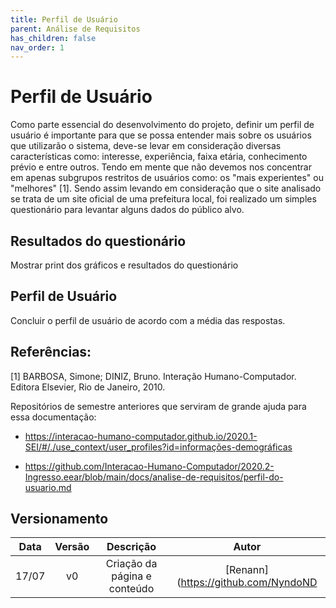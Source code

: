 ```yaml
---
title: Perfil de Usuário
parent: Análise de Requisitos
has_children: false
nav_order: 1
---
```


# Perfil de Usuário 

Como parte essencial do desenvolvimento do projeto, definir um perfil de usuário é importante para que se possa entender mais sobre os usuários que utilizarão o sistema, deve-se levar em consideração diversas características como: interesse, experiência, faixa etária, conhecimento prévio e entre outros. 
Tendo em mente que não devemos nos concentrar em apenas subgrupos restritos de usuários como: os "mais experientes" ou "melhores" [1]. Sendo assim levando em consideração que o site analisado se trata de um site oficial de uma prefeitura local, foi realizado um simples questionário para levantar alguns dados do público alvo.

## Resultados do questionário

Mostrar print dos gráficos e resultados do questionário

## Perfil de Usuário

Concluir o perfil de usuário de acordo com a média das respostas.

## Referências:

[1] BARBOSA, Simone; DINIZ, Bruno. Interação Humano-Computador. Editora Elsevier, Rio de Janeiro, 2010.

Repositórios de semestre anteriores que serviram de grande ajuda para essa documentação: 

- https://interacao-humano-computador.github.io/2020.1-SEI/#/./use_context/user_profiles?id=informações-demográficas

- https://github.com/Interacao-Humano-Computador/2020.2-Ingresso.eear/blob/main/docs/analise-de-requisitos/perfil-do-usuario.md

## Versionamento

| Data  | Versão |     Descrição     |    Autor    |
|:-----:|:------:|:-----------------:|:-----------:|
| 17/07 |   v0   | Criação da página e conteúdo | [Renann](https://github.com/NyndoND |
